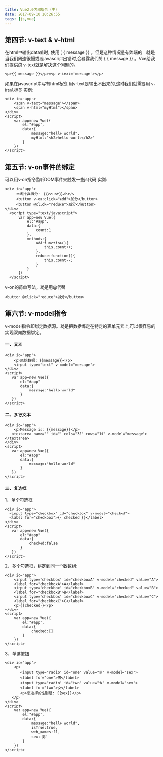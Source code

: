 ```yaml
---
title: Vue2.0内部指令（中）
date: 2017-09-10 10:26:55
tags: [js,vue]
---
```

## 第四节: v-text & v-html

  在html中输出data值时, 使用 \{ { message }} 。但是这种情况是有弊端的，就是当我们网速很慢或者javascript出错时,会暴露我们的 \{ { message }} 。Vue给我们提供的 v-text就是解决这个问题的。

  ```
  <p>{{ message }}</p>=<p v-text="message"></p>

  ```
  如果在javascript中写有html标签,用v-text是输出不出来的,这时我们就需要用 `v-html`标签
  实例:
  ```
  <div id="app">
      <span v-text="message"></span>
      <span v-html="myHtml"></span>
  </div>
  <script>
      var app=new Vue({
          el:"#app",
          data:{
              message:"hello world",
              myHtml:"<h2>hello world</h2>"
          }
      })
  </script>

  ```
## 第五节: v-on事件的绑定
  可以用v-on指令监听DOM事件来触发一些js代码
  实例:
  ```
  <div id="app">
       本场比赛得分： {{count}}<br/>
       <button v-on:click="add">加分</button>
       <button @click="reduce">减分</button>
</div>
    <script type="text/javascript">
        var app=new Vue({
            el:'#app',
            data:{
                count:1
            },
            methods:{
                add:function(){
                    this.count++;
                },
                reduce:function(){
                    this.count--;
                }
            }
        })
    </script>

  ```
v-on的简单写法，就是用@代替
```
<button @click="reduce">减分</button>
```
## 第六节: v-model指令
  v-model指令即绑定数据源。就是把数据绑定在特定的表单元素上,可以很容易的实现双向数据绑定。

#### 一、文本
```
<div id="app">
    <p>原始数据: {{message}}</p>
    <input type="text" v-model="message">
</div>
<script>
   var app=new Vue({
       el:"#app",
       data:{
           message:"hello world"
       }
   })
</script>
```
#### 二、多行文本
```
<div id="app">
    <p>Message is: {{message}}</p>
   <textarea name="" id="" cols="30" rows="10" v-model="message"></textarea>
</div>
<script>
   var app=new Vue({
       el:"#app",
       data:{
           message:"hello world"
       }
   })
</script>
```
#### 三、复选框
1、单个勾选框
```
<div id="app">
  <input type="checkbox" id="checkbox" v-model="checked">
  <label for="checkbox">{{ checked }}</label>
</div>
<script>
   var app=new Vue({
       el:"#app",
       data:{
           checked:false
       }
   })
</script>
```
2、多个勾选框，绑定到同一个数数组:
```
<div id="app">
    <input type="checkbox" id="checkboxA" v-model="checked" value="A">
    <label for="checkboxA">A</label>
    <input type="checkbox" id="checkboxB" v-model="checked" value="B">
    <label for="checkboxB">B</label>
    <input type="checkbox" id="checkboxC" v-model="checked" value="C">
    <label for="checkboxC">C</label>
    <p>{{checked}}</p>
</div>
<script>
    var app=new Vue({
        el:"#app",
        data:{
            checked:[]
        }
    })
</script>
```
3、单选按钮

```
<div id="app">
    <p>
       <input type="radio" id="one" value="男" v-model="sex">
       <label for="one">男</label>
       <input type="radio" id="two" value="女" v-model="sex">
       <label for="two">女</label>
       <p>您选择的性别是: {{sex}}</p>
   </p>
</div>
<script>
    var app=new Vue({
        el:"#app",
        data:{
            message:"hello world",
            isTrue:true,
            web_names:[],
            sex:'男'
        }
    })
</script>

```
